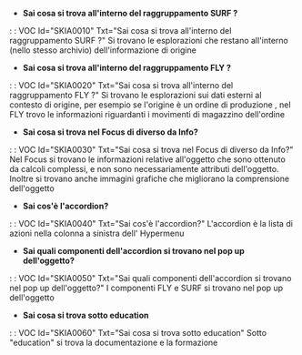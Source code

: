 - **Sai cosa si trova all'interno del raggruppamento SURF ?**

 :  : VOC Id="SKIA0010" Txt="Sai cosa si trova all'interno del raggruppamento SURF ?"
Si trovano le esplorazioni che restano all'interno (nello stesso archivio) dell'informazione di origine
- **Sai cosa si trova all'interno del raggruppamento FLY ?**

 :  : VOC Id="SKIA0020" Txt="Sai cosa si trova all'interno del raggruppamento FLY ?"
Si trovano le esplorazioni sui dati esterni al contesto di origine, per esempio se l'origine è un ordine di produzione , nel FLY trovo le informazioni riguardanti i movimenti di magazzino dell'ordine
- **Sai cosa si trova nel Focus di diverso da Info?**

 :  : VOC Id="SKIA0030" Txt="Sai cosa si trova nel Focus di diverso da Info?"
Nel Focus si trovano le informazioni relative all'oggetto che sono ottenuto da calcoli complessi, e non sono necessariamente attributi dell'oggetto. Inoltre si trovano anche immagini grafiche che migliorano la comprensione dell'oggetto
- **Sai cos'è l'accordion?**

 :  : VOC Id="SKIA0040" Txt="Sai cos'è l'accordion?"
L'accordion è la lista di azioni nella colonna a sinistra dell' Hypermenu
- **Sai quali componenti dell'accordion si trovano nel pop up dell'oggetto?**

 :  : VOC Id="SKIA0050" Txt="Sai quali componenti dell'accordion si trovano nel pop up dell'oggetto?"
I componenti FLY e SURF si trovano nel pop up dell'oggetto
- **Sai cosa si trova sotto education**

 :  : VOC Id="SKIA0060" Txt="Sai cosa si trova sotto education"
Sotto "education" si trova la documentazione e la formazione
